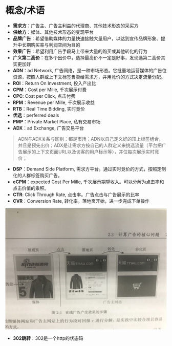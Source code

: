 # 概念/术语
* **需求方**：广告主、广告主利益的代理商、其他技术形态的采买方
* **供给方**：媒体、其他技术形态的变现平台
* **品牌广告**：希望借助媒体的力量快速接触大量用户，以达到宣传品牌形象、提升中长期购买率与利润空间为目的
* **效果广告**：希望利用广告手段马上带来大量的购买或其他转化的行为
* **广义第二高价**：在多个出价中，选择最高价不一定是好事，发现选第二高价其实更加好
* **ADN**：ad Network, 广告网络，是一种市场形态。它批量地运营媒体的广告位资源，按照人群或上下文标签售卖给需求方，并用竞价的方式决定流量分配。
* **ROI**：Return On Investment, 投入产出比
* **CPM**：Cost per Mille, 千次展示付费
* **CPC**: Cost per Click, 点击付费
* **RPM**：Revenue per Mille, 千次展示收益
* **RTB**：Real Time Bidding, 实时竞价
* **优选**：perferred deals
* **PMP**：Private Market Place, 私有交易市场
* **ADX**：ad Exchange, 广告交易平台
> ADN与ADX关系与区别：都是市场；ADN以自己定义好的顶上标签组合，并且是预先出价；ADX是让需求方按自己的人群定义来挑选流量（平台把广告展示的上下文页面URL以及访客的用户标示等），并位每次展示实时竞价；
* **DSP**：Demand Side Platform, 需求方平台。通过实时竞价的方式，按照定制化的人群标签购买广告。
* **eCPM**：expected Cost Per Mille, 千次展示期望收入。可以分解为点击率和点击价值的乘积。
* **CTR**: Click Through Rate, 点击率。广告点击与广告展示的比率
* **CVR**：Conversion Rate, 转化率。落地页开始，进一步完成下单操作

![adImage](https://raw.githubusercontent.com/jialechan/notes/master/ad/1201529907429_.jpg)

* **302跳转**：302是一个http的状态码
